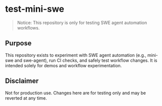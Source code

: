 # test-mini-swe
> Notice: This repository is only for testing SWE agent automation workflows.

## Purpose
This repository exists to experiment with SWE agent automation (e.g., mini-swe and swe-agent), run CI checks, and safely test workflow changes. It is intended solely for demos and workflow experimentation.

## Disclaimer
Not for production use. Changes here are for testing only and may be reverted at any time.
